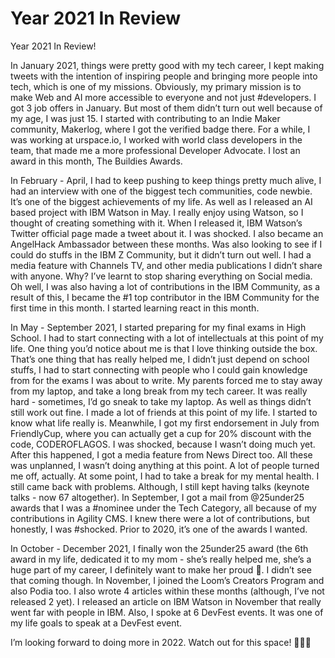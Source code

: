 # Year 2021 In Review

Year 2021 In Review!

In January 2021, things were pretty good with my tech career, I kept making tweets with the intention of inspiring people and bringing more people into tech, which is one of my missions. Obviously, my primary mission is to make Web and AI more accessible to everyone and not just #developers. I got 3 job offers in January. But most of them didn’t turn out well because of my age, I was just 15. I started with contributing to an Indie Maker community, Makerlog, where I got the verified badge there. For a while, I was working at urspace.io, I worked with world class developers in the team, that made me a more professional Developer Advocate. I lost an award in this month, The Buildies Awards. 

In February - April, I had to keep pushing to keep things pretty much alive, I had an interview with one of the biggest tech communities, code newbie. It’s one of the biggest achievements of my life. As well as I released an AI based project with IBM Watson in May. I really enjoy using Watson, so I thought of creating something with it. When I released it, IBM Watson’s Twitter official page made a tweet about it. I was shocked. I also became an AngelHack Ambassador between these months. Was also looking to see if I could do stuffs in the IBM Z Community, but it didn’t turn out well. I had a media feature with Channels TV, and other media publications I didn’t share with anyone. Why? I’ve learnt to stop sharing everything on Social media. Oh well, I was also having a lot of contributions in the IBM Community, as a result of this, I became the #1 top contributor in the IBM Community for the first time in this month. I started learning react in this month. 

In May - September 2021, I started preparing for my final exams in High School. I had to start connecting with a lot of intellectuals at this point of my life. One thing you’d notice about me is that I love thinking outside the box. That’s one thing that has really helped me, I didn’t just depend on school stuffs, I had to start connecting with people who I could gain knowledge from for the exams I was about to write. My parents forced me to stay away from my laptop, and take a long break from my tech career. It was really hard - sometimes, I’d go sneak to take my laptop. As well as things didn’t still work out fine. I made a lot of friends at this point of my life. I started to know what life really is. Meanwhile, I got my first endorsement in July from FriendlyCup, where you can actually get a cup for 20% discount with the code, CODEROFLAGOS. I was shocked, because I wasn’t doing much yet. After this happened, I got a media feature from News Direct too. All these was unplanned, I wasn’t doing anything at this point. A lot of people turned me off, actually. At some point, I had to take a break for my mental health. I still came back with problems. Although, I still kept having talks (keynote talks - now 67 altogether). In September, I got a mail from @25under25 awards that I was a #nominee under the Tech Category, all because of my contributions in Agility CMS. I knew there were a lot of contributions, but honestly, I was #shocked. Prior to 2020, it’s one of the awards I wanted. 

In October - December 2021, I finally won the 25under25 award (the 6th award in my life, dedicated it to my mom - she’s really helped me, she’s a huge part of my career, I definitely want to make her proud 🥺. I didn’t see that coming though. In November, I joined the Loom’s Creators Program and also Podia too. I also wrote 4 articles within these months (although, I’ve not released 2 yet). I released an article on IBM Watson in November that really went far with people in IBM. Also, I spoke at 6 DevFest events. It was one of my life goals to speak at a DevFest event.

I’m looking forward to doing more in 2022. Watch out for this space! 🚀🥺🎉


